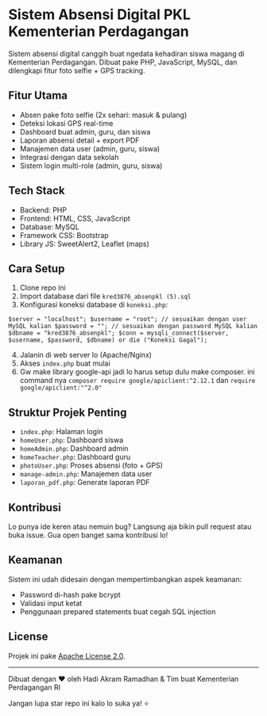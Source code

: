 # Sistem Absensi Digital PKL Kementerian Perdagangan

Sistem absensi digital canggih buat ngedata kehadiran siswa magang di Kementerian Perdagangan. Dibuat pake PHP, JavaScript, MySQL, dan dilengkapi fitur foto selfie + GPS tracking.

## Fitur Utama

- Absen pake foto selfie (2x sehari: masuk & pulang)
- Deteksi lokasi GPS real-time
- Dashboard buat admin, guru, dan siswa
- Laporan absensi detail + export PDF
- Manajemen data user (admin, guru, siswa)
- Integrasi dengan data sekolah
- Sistem login multi-role (admin, guru, siswa)

## Tech Stack

- Backend: PHP
- Frontend: HTML, CSS, JavaScript
- Database: MySQL
- Framework CSS: Bootstrap
- Library JS: SweetAlert2, Leaflet (maps)

## Cara Setup

1. Clone repo ini
2. Import database dari file `kred3876_absenpkl (5).sql`
3. Konfigurasi koneksi database di `koneksi.php`:

`$server = "localhost";
$username = "root"; // sesuaikan dengan user MySQL kalian
$password = ""; // sesuaikan dengan password MySQL kalian
$dbname = "kred3876_absenpkl";
$conn = mysqli_connect($server, $username, $password, $dbname) or die ("Koneksi Gagal");`


4. Jalanin di web server lo (Apache/Nginx)
5. Akses `index.php` buat mulai
6. Gw make library google-api jadi lo harus setup dulu make composer. ini command nya `composer require google/apiclient:^2.12.1` dan `require google/apiclient:"^2.0"`

## Struktur Projek Penting

- `index.php`: Halaman login
- `homeUser.php`: Dashboard siswa
- `homeAdmin.php`: Dashboard admin
- `homeTeacher.php`: Dashboard guru
- `photoUser.php`: Proses absensi (foto + GPS)
- `manage-admin.php`: Manajemen data user
- `laporan_pdf.php`: Generate laporan PDF

## Kontribusi

Lo punya ide keren atau nemuin bug? Langsung aja bikin pull request atau buka issue. Gua open banget sama kontribusi lo!

## Keamanan

Sistem ini udah didesain dengan mempertimbangkan aspek keamanan:
- Password di-hash pake bcrypt
- Validasi input ketat
- Penggunaan prepared statements buat cegah SQL injection

## License

Projek ini pake [Apache License 2.0](LICENSE).

---

Dibuat dengan ❤️ oleh Hadi Akram Ramadhan & Tim buat Kementerian Perdagangan RI

Jangan lupa star repo ini kalo lo suka ya! ⭐
